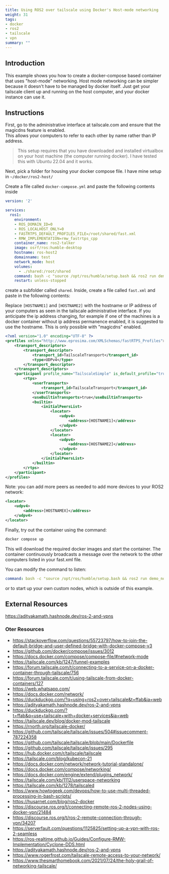 ```yaml
---
title: Using ROS2 over tailscale using Docker's Host-mode networking
weight: 31
tags:
- docker
- ros2
- tailscale
- vpn
summary: ""
---
```


## Introduction

This example shows you how to create a docker-compose based container that uses "host-mode" networking.  Host  mode networking can be simpler because it doesn't have to be managed by docker itself.  Just get your tailscale client up and running on the host computer, and your docker instance can use it.

## Instructions

First, go to the administrative interface at tailscale.com and ensure that the magicdns feature is enabled.  
This allows your computers to refer to each other by name rather than IP address.  

> This setup requires that you have downloaded and installed virtualbox on your host machine (the computer running docker).  I have tested this with Ubuntu 22.04 and it works.

Next, pick a folder for housing your docker compose file.  I have mine setup in ```~/docker/ros2-host/```

Create a file called ```docker-compose.yml``` and paste the following contents inside

```yaml
version: '2'

services:
  ros1:
    environment:
    - ROS_DOMAIN_ID=0
    - ROS_LOCALHOST_ONLY=0
    - FASTRTPS_DEFAULT_PROFILES_FILE=/root/shared/fast.xml
    - RMW_IMPLEMENTATION=rmw_fastrtps_cpp
    container_name: ros2-talker
    image: osrf/ros:humble-desktop
    hostname: ros-host2
    domainname: test
    network_mode: host
    volumes:
      - ./shared:/root/shared
    command: bash -c "source /opt/ros/humble/setup.bash && ros2 run demo_nodes_cpp talker"
    restart: unless-stopped
```

create a subfolder called ```shared```.  Inside, create a file called ```fast.xml``` and paste in the following contents:

Replace ```[HOSTNAME1]``` and ```[HOSTNAME2]``` with the hostname or IP address of your computers as seen in the tailscale administrative interface.  If you anticipate the ip address changing, for example if one of the machines is a docker container without ip address permanence enabled, it is suggested to use the hostname.  This is only possible with "magicdns" enabled.

```xml
<?xml version="1.0" encoding="UTF-8" ?>
<profiles xmlns="http://www.eprosima.com/XMLSchemas/fastRTPS_Profiles">
    <transport_descriptors>
        <transport_descriptor>
            <transport_id>TailscaleTransport</transport_id>
            <type>UDPv4</type>
        </transport_descriptor>
    </transport_descriptors>
    <participant profile_name="TailscaleSimple" is_default_profile="true">
        <rtps>
            <userTransports>
                <transport_id>TailscaleTransport</transport_id>
            </userTransports>
            <useBuiltinTransports>true</useBuiltinTransports>
            <builtin>
                <initialPeersList>
                    <locator>
                        <udpv4>
                            <address>[HOSTNAME1]</address>
                        </udpv4>
                    </locator>
                    <locator>
                        <udpv4>
                            <address>[HOSTNAME2]</address> 
                        </udpv4>
                    </locator>
                </initialPeersList>
            </builtin>
        </rtps>
    </participant>
</profiles>
```

Note: you can add more peers as needed to add more devices to your ROS2 network:

```xml
<locator>
    <udpv4>
        <address>[HOSTNAMEX]</address> 
    </udpv4>
</locator>
```

Finally, try out the container using the command:

```bash
docker compose up
```

This will download the required docker images and start the container.  The container continuously broadcasts a message over the network to the other computers listed in your fast.xml file.

You can modify the command to listen:

```yaml
command: bash -c "source /opt/ros/humble/setup.bash && ros2 run demo_nodes_cpp listener"
```

or to start up your own custom nodes, which is outside of this example.

## External Resources

<https://adityakamath.hashnode.dev/ros-2-and-vpns>

### Oter Resources

* <https://stackoverflow.com/questions/55723797/how-to-join-the-default-bridge-and-user-defined-bridge-with-docker-compose-v3>
* <https://github.com/docker/compose/issues/3012>
* <https://docs.docker.com/compose/compose-file/#network-mode>
* <https://tailscale.com/kb/1247/funnel-examples>
* <https://forum.tailscale.com/t/connecting-to-a-service-on-a-docker-container-through-tailscale/756>
* <https://forum.tailscale.com/t/using-tailscale-from-docker-containers/127>
* <https://web.whatsapp.com/>
* <https://docs.docker.com/network/>
* <https://duckduckgo.com/?q=using+ros2+over+tailscale&t=ffab&ia=web>
* <https://adityakamath.hashnode.dev/ros-2-and-vpns>
* <https://duckduckgo.com/?t=ffab&q=use+tailscale+with+docker+services&ia=web>
* <https://tailscale.dev/blog/docker-mod-tailscale>
* <https://rnorth.org/tailscale-docker/>
* <https://github.com/tailscale/tailscale/issues/504#issuecomment-787224358>
* <https://github.com/tailscale/tailscale/blob/main/Dockerfile>
* <https://github.com/tailscale/tailscale/issues/295>
* <https://hub.docker.com/r/tailscale/tailscale>
* <https://tailscale.com/blog/kubecon-21>
* <https://docs.docker.com/network/network-tutorial-standalone/>
* <https://docs.docker.com/compose/networking/>
* <https://docs.docker.com/engine/extend/plugins_network/>
* <https://tailscale.com/kb/1112/userspace-networking>
* <https://tailscale.com/kb/1278/tailscaled>
* <https://www.howtogeek.com/devops/how-to-use-multi-threaded-processing-in-bash-scripts/>
* <https://husarnet.com/blog/ros2-docker>
* <https://discourse.ros.org/t/connecting-remote-ros-2-nodes-using-docker-vpn/21484>
* <https://discourse.ros.org/t/ros-2-remote-connection-through-vpn/34207>
* <https://serverfault.com/questions/1125825/setting-up-a-vpn-with-ros-2-seamless>
* <https://ros-realtime.github.io/Guides/Configure-RMW-Implementation/Cyclone-DDS.html>
* <https://adityakamath.hashnode.dev/ros-2-and-vpns>
* <https://www.rogerfrost.com/tailscale-remote-access-to-your-network/>
* <https://www.thesmarthomebook.com/2021/07/24/the-holy-grail-of-networking-tailscale/>